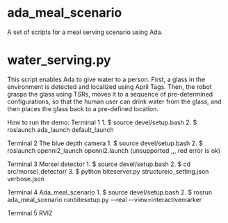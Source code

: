 # ada_meal_scenario
A set of scripts for a meal serving scenario using Ada. 

water_serving.py
============================
This script enables Ada to give water to a person. First, a glass in the environment is detected and localized using April Tags. Then, the robot grasps the glass using TSRs, moves it to a sequence of pre-determined configurations, so that the human user can drink water from the glass, and then places the glass back to a pre-defined location. 

How to run the demo:
Terminal 1
	1. $ source devel/setup.bash
	2. $ roslaunch ada_launch default_launch

Terminal 2
The blue depth camera
	1. $ source devel/setup.bash
	2. $ roslaunch openni2_launch openni2.launch
(unsupported ,,, red error is ok)

Terminal 3
Morsel detector
	1. $ source devel/setup.bash
	2. $ cd src/morsel_detector/
	3. $ python biteserver.py structureio_setting.json verbose.json

Terminal 4
Ada_meal_scenario
	1. $ source devel/setup.bash
	2. $ rosrun ada_meal_scenario runbitesetup.py --real --view=interactivemarker

Terminal 5
RVIZ
	
